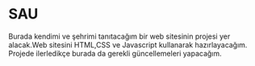 # SAU
Burada  kendimi ve şehrimi tanıtacağım bir web sitesinin projesi yer alacak.Web sitesini HTML,CSS ve Javascript kullanarak hazırlayacağım. Projede ilerledikçe burada da gerekli güncellemeleri yapacağım.
